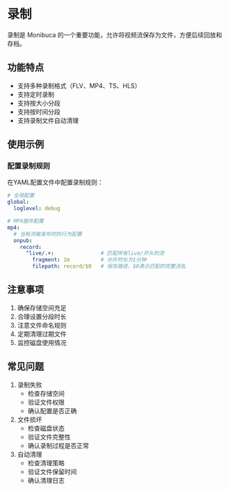 # 录制
录制是 Monibuca 的一个重要功能，允许将视频流保存为文件，方便后续回放和存档。
## 功能特点
- 支持多种录制格式（FLV、MP4、TS、HLS）
- 支持定时录制
- 支持按大小分段
- 支持按时间分段
- 支持录制文件自动清理

## 使用示例
### 配置录制规则
在YAML配置文件中配置录制规则：

```yaml
# 全局配置
global:
  loglevel: debug

# MP4插件配置
mp4:   
  # 当有流被发布时的行为配置
  onpub:
    record:
      ^live/.+:               # 匹配所有live/开头的流
        fragment: 1m          # 分片时长为1分钟
        filepath: record/$0   # 保存路径，$0表示匹配的完整流名
```

## 注意事项
1. 确保存储空间充足
2. 合理设置分段时长
3. 注意文件命名规则
4. 定期清理过期文件
5. 监控磁盘使用情况

## 常见问题
1. 录制失败
   - 检查存储空间
   - 验证文件权限
   - 确认配置是否正确
2. 文件损坏
   - 检查磁盘状态
   - 验证文件完整性
   - 确认录制过程是否正常
3. 自动清理
   - 检查清理策略
   - 验证文件保留时间
   - 确认清理日志
